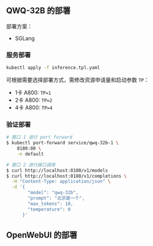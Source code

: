 
## QWQ-32B 的部署

部署方案：
- SGLang


### 服务部署
```bash
kubectl apply -f inference.tpl.yaml
```
可根据需要选择部署方式，需修改资源申请量和启动参数 `TP`：
- 1卡 A800: `TP=1`
- 2卡 A800: `TP=2`
- 4卡 A800: `TP=4`

### 验证部署
```bash
# 窗口 1 进行 port forward
$ kubectl port-forward service/qwq-32b-1 \
    8180:80 \
    -n default

# 窗口 2 进行接口调用
$ curl http://localhost:8180/v1/models
$ curl http://localhost:8180/v1/completions \
  -H "Content-Type: application/json" \
  -d '{
        "model": "qwq-32b",
        "prompt": "北京是一个",
        "max_tokens": 10,
        "temperature": 0
      }'

```

## OpenWebUI 的部署

